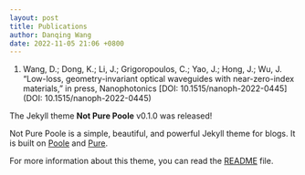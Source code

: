 ```yaml
---
layout: post
title: Publications
author: Danqing Wang
date: 2022-11-05 21:06 +0800
---
```

1.   Wang, D.; Dong, K.; Li, J.; Grigoropoulos, C.; Yao, J.; Hong, J.; Wu, J. “Low-loss, geometry-invariant optical waveguides with near-zero-index materials,” in press, Nanophotonics [DOI: 10.1515/nanoph-2022-0445](DOI: 10.1515/nanoph-2022-0445)


The Jekyll theme **Not Pure Poole** v0.1.0 was released!

Not Pure Poole is a simple, beautiful, and powerful Jekyll theme for blogs. It is built on [Poole](https://github.com/poole/poole) and [Pure](https://purecss.io/).

For more information about this theme, you can read the [README](https://github.com/vszhub/not-pure-poole/blob/master/README.md) file.
